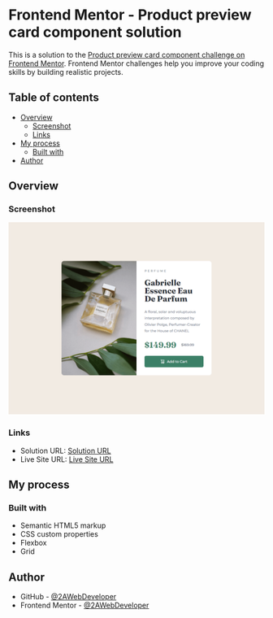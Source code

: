 # Frontend Mentor - Product preview card component solution

This is a solution to the [Product preview card component challenge on Frontend Mentor](https://www.frontendmentor.io/challenges/product-preview-card-component-GO7UmttRfa). Frontend Mentor challenges help you improve your coding skills by building realistic projects.    

## Table of contents

- [Overview](#overview)
  - [Screenshot](#screenshot)
  - [Links](#links)
- [My process](#my-process)
  - [Built with](#built-with)
- [Author](#author)

## Overview

### Screenshot

![product-preview-card-component](https://raw.githubusercontent.com/2AWebDeveloper/product-preview-card-component/main/assets/images/screenshot.png)

### Links

- Solution URL: [Solution URL](https://github.com/2AWebDeveloper/product-preview-card-component)
- Live Site URL: [Live Site URL](https://2awebdeveloper.github.io/product-preview-card-component/)

## My process

### Built with

- Semantic HTML5 markup
- CSS custom properties
- Flexbox
- Grid

## Author

- GitHub - [@2AWebDeveloper](https://github.com/2AWebDeveloper)
- Frontend Mentor - [@2AWebDeveloper](https://www.frontendmentor.io/profile/2AWebDeveloper)
